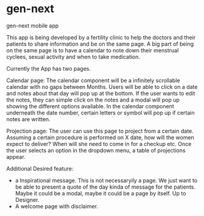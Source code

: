 # gen-next
gen-next mobile app


This app is being developed by a fertility clinic to help the doctors and their patients to share information and be on the same page.    A big part of being on the same page is to have a calendar to note down their menstrual cyclees, sexual activity and when to take medication.

Currently the App has two pages.

Calendar page:  The calendar component will be a infinitely scrollable calendar with no gaps between Months.
Users will be able to click on a date and notes about that day will pop up at the bottom.  If the user wants to edit the notes, they can simple click on the notes and a modal will pop up showing the different options available.
In the calendar component underneath the date number, certain letters or symbol will pop up if certain notes are written.

Projection page:  The user can use this page to project from a certain date.  Assuming a certain procedure is performed on X date, how will the women expect to deliver?  When will she need to come in for a checkup etc.
Once the user selects an option in the dropdown menu, a table of projections appear.


Additional Desired feature:
  - a Inspirational message.    This is not necessaryily a page.  We just want to be able to present a quote of the day kinda of message for the patients.  Maybe it could be a modal, maybe it could be a page by itself.  Up to Designer.
  - A welcome page with disclaimer.   
